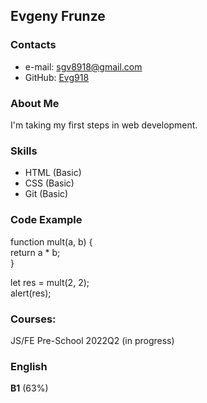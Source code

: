 ## **Evgeny Frunze**
### Contacts
- e-mail: sgv8918@gmail.com
- GitHub: [Evg918](https://github.com/Evg918)

### About Me
I'm taking my first steps in web development. 

### Skills
- HTML (Basic)
- CSS (Basic)
- Git (Basic)

### Code Example
function mult(a, b) {\
  return a * b;\
}

let res = mult(2, 2);\
alert(res);

### Courses:
JS/FE Pre-School 2022Q2 (in progress)

### English
**B1** (63%)
